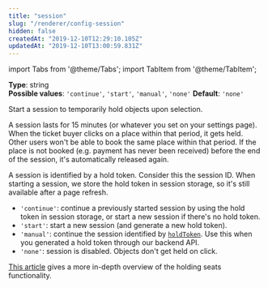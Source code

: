 ```yaml
---
title: "session"
slug: "/renderer/config-session"
hidden: false
createdAt: "2019-12-10T12:29:10.105Z"
updatedAt: "2019-12-10T13:00:59.831Z"
---
```


import Tabs from '@theme/Tabs';
import TabItem from '@theme/TabItem';

**Type**: string  
**Possible values**: `'continue'`, `'start'`, `'manual'`, `'none'` 
**Default**: `'none'`  

Start a session to temporarily hold objects upon selection.

A session lasts for 15 minutes (or whatever you set on your settings page). When the ticket buyer clicks on a place within that period, it gets held. Other users won't be able to book the same place within that period. If the place is not booked (e.g. payment has never been received) before the end of the session, it's automatically released again.

A session is identified by a hold token. Consider this the session ID. When starting a session, we store the hold token in session storage, so it's still available after a page refresh.

- `'continue'`: continue a previously started session by using the hold token in session storage, or start a new session if there's no hold token.
- `'start'`: start a new session (and generate a new hold token).
- `'manual'`: continue the session identified by [`holdToken`](/docs/renderer/config-holdtoken). Use this when you generated a hold token through our backend API.
- `'none'`: session is disabled. Objects don't get held on click.

[This article](http://support.seats.io/integrating-seats-io/holding-seats) gives a more in-depth overview of the holding seats functionality.
